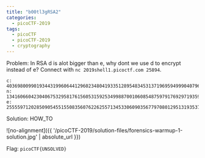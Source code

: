 ```yaml
---
title: "b00tl3gRSA2"
categories:
  - picoCTF-2019
tags:
  - picoCTF
  - picoCTF-2019
  - cryptography
---
```


Problem: In RSA d is alot bigger than e, why dont we use d to encrypt instead of e? Connect with ```nc 2019shell1.picoctf.com 25894```.

```
c: 40369800990193443199606441296023480419335128954834531371969594999040796584924653960245546051628967687888950325402050955460975805014339736633006326296193833808957335776044009427547298283598383008475289938637746291403737761677978752810907106559870601871951703579486704882747046420067447026820112027277075731260
n: 134160660423040675329581761560531592534998870010608548759791769297193596473065559265218176493830013232894727338887195870836610597799313832919584989464905763166934765340090723077757223755290225381136315681858054471895568736534751942385274164066107214358457633376864214386222303035375328046808411325978681227979
e: 25555971202850905455155083560762262557134533060903567797080129513193537366216800309244910742770860509322333584061945973290267279596664996721975357561070590008603998579200022137990172298899503890254993541395872671895016032676587397169877931240701616130831269329835576578599628501759620796005859410313506885505
```


Solution: HOW_TO

![no-alignment]({{ '/picoCTF-2019/solution-files/forensics-warmup-1-solution.jpg' | absolute_url }})


Flag: ```picoCTF{UNSOLVED}```